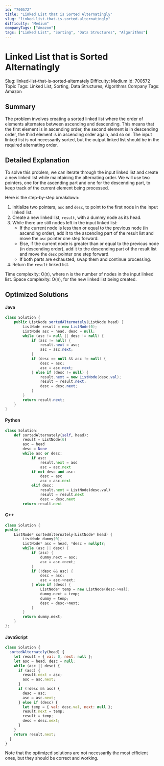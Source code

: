 ```yaml
---
id: "700572"
title: "Linked List that is Sorted Alternatingly"
slug: "linked-list-that-is-sorted-alternatingly"
difficulty: "Medium"
companyTags: ["Amazon"]
tags: ["Linked List", "Sorting", "Data Structures", "Algorithms"]
---
```


# Linked List that is Sorted Alternatingly
Slug: linked-list-that-is-sorted-alternately
Difficulty: Medium
Id: 700572
Topic Tags: Linked List, Sorting, Data Structures, Algorithms
Company Tags: Amazon

## Summary
The problem involves creating a sorted linked list where the order of elements alternates between ascending and descending. This means that the first element is in ascending order, the second element is in descending order, the third element is in ascending order again, and so on. The input linked list is not necessarily sorted, but the output linked list should be in the required alternating order.

## Detailed Explanation
To solve this problem, we can iterate through the input linked list and create a new linked list while maintaining the alternating order. We will use two pointers, one for the ascending part and one for the descending part, to keep track of the current element being processed.

Here is the step-by-step breakdown:

1. Initialize two pointers, `asc` and `desc`, to point to the first node in the input linked list.
2. Create a new linked list, `result`, with a dummy node as its head.
3. While there are still nodes left in the input linked list:
   - If the current node is less than or equal to the previous node (in ascending order), add it to the ascending part of the result list and move the `asc` pointer one step forward.
   - Else, if the current node is greater than or equal to the previous node (in descending order), add it to the descending part of the result list and move the `desc` pointer one step forward.
   - If both parts are exhausted, swap them and continue processing.
4. Return the `result` linked list.

Time complexity: O(n), where n is the number of nodes in the input linked list.
Space complexity: O(n), for the new linked list being created.

## Optimized Solutions

#### Java
```java
class Solution {
    public ListNode sortedAlternately(ListNode head) {
        ListNode result = new ListNode(0);
        ListNode asc = head, desc = null;
        while (asc != null || desc != null) {
            if (asc != null) {
                result.next = asc;
                asc = asc.next;
            }
            if (desc == null && asc != null) {
                desc = asc;
                asc = asc.next;
            } else if (desc != null) {
                result.next = new ListNode(desc.val);
                result = result.next;
                desc = desc.next;
            }
        }
        return result.next;
    }
}
```

#### Python
```python
class Solution:
    def sortedAlternately(self, head):
        result = ListNode(0)
        asc = head
        desc = None
        while asc or desc:
            if asc:
                result.next = asc
                asc = asc.next
            if not desc and asc:
                desc = asc
                asc = asc.next
            elif desc:
                result.next = ListNode(desc.val)
                result = result.next
                desc = desc.next
        return result.next
```

#### C++
```cpp
class Solution {
public:
    ListNode* sortedAlternately(ListNode* head) {
        ListNode dummy(0);
        ListNode* asc = head, *desc = nullptr;
        while (asc || desc) {
            if (asc) {
                dummy.next = asc;
                asc = asc->next;
            }
            if (!desc && asc) {
                desc = asc;
                asc = asc->next;
            } else if (desc) {
                ListNode* temp = new ListNode(desc->val);
                dummy.next = temp;
                dummy = temp;
                desc = desc->next;
            }
        }
        return dummy.next;
    }
};
```

#### JavaScript
```javascript
class Solution {
  sortedAlternately(head) {
    let result = { val: 0, next: null };
    let asc = head, desc = null;
    while (asc || desc) {
      if (asc) {
        result.next = asc;
        asc = asc.next;
      }
      if (!desc && asc) {
        desc = asc;
        asc = asc.next;
      } else if (desc) {
        let temp = { val: desc.val, next: null };
        result.next = temp;
        result = temp;
        desc = desc.next;
      }
    }
    return result.next;
  }
}
```

Note that the optimized solutions are not necessarily the most efficient ones, but they should be correct and working.